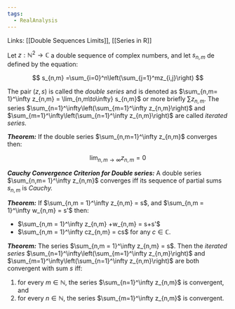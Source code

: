 ```yaml
---
tags:
  - RealAnalysis
---
```

Links: [[Double Sequences Limits]], [[Series in R]]

Let $z:\mathbb{N}^2\to\mathbb{C}$ a double sequence of complex numbers, and let $s_{n,m}$ de defined by the equation:

$$ s_{n,m} =\sum_{i=0}^n\left(\sum_{j=1}^mz_{i,j}\right) $$

The pair $(z,s)$ is called the _double series_ and is denoted as $\sum_{n,m= 1}^\infty z_{n,m} = \lim_{n,m\to\infty} s_{n,m}$ or more briefly $\sum z_{n,m}$. The series $\sum_{n=1}^\infty\left(\sum_{m=1}^\infty z_{n,m}\right)$ and $\sum_{m=1}^\infty\left(\sum_{n=1}^\infty z_{n,m}\right)$ are called _iterated series._

_**Theorem:**_ If the double series $\sum_{n,m=1}^\infty z_{n,m}$ converges then:

$$ \lim_{n,m\to\infty}z_{n,m} = 0 $$

_**Cauchy Convergence Criterion for Double series:**_ A double series $\sum_{n,m= 1}^\infty z_{n,m}$ converges iff its sequence of partial sums $s_{n,m}$ is _Cauchy._

_**Theorem:**_ If $\sum_{n,m = 1}^\infty z_{n,m} = s$, and $\sum_{n,m = 1}^\infty w_{n,m} = s'$ then:

- $\sum_{n,m = 1}^\infty z_{n,m} +w_{n,m} = s+s'$
- $\sum_{n,m = 1}^\infty cz_{n,m} = cs$ for any $c\in\mathbb{C}$.

_**Theorem:**_ The series $\sum_{n,m = 1}^\infty z_{n,m} = s$. Then the _iterated series_ $\sum_{n=1}^\infty\left(\sum_{m=1}^\infty z_{n,m}\right)$ and $\sum_{m=1}^\infty\left(\sum_{n=1}^\infty z_{n,m}\right)$ are both convergent with sum $s$ iff:

1. for every $m\in\mathbb{N}$, the series $\sum_{n=1}^\infty z_{n,m}$ is convergent, and
2. for every $n\in\mathbb{N}$, the series $\sum_{m=1}^\infty z_{n,m}$ is convergent.